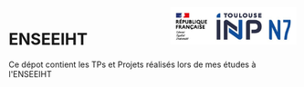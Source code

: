 <div class="logo"><img src="Toulouse-INP-N7.jpg" width="220px" align="right"></div>

# ENSEEIHT
Ce dépot contient les TPs et Projets réalisés lors de mes études à l'ENSEEIHT
